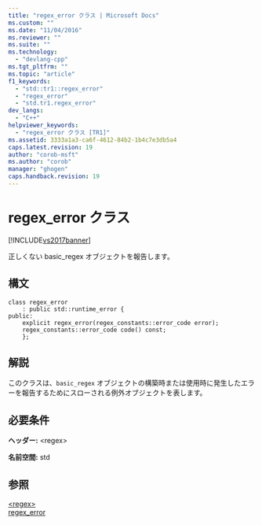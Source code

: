 ```yaml
---
title: "regex_error クラス | Microsoft Docs"
ms.custom: ""
ms.date: "11/04/2016"
ms.reviewer: ""
ms.suite: ""
ms.technology: 
  - "devlang-cpp"
ms.tgt_pltfrm: ""
ms.topic: "article"
f1_keywords: 
  - "std::tr1::regex_error"
  - "regex_error"
  - "std.tr1.regex_error"
dev_langs: 
  - "C++"
helpviewer_keywords: 
  - "regex_error クラス [TR1]"
ms.assetid: 3333a1a3-ca6f-4612-84b2-1b4c7e3db5a4
caps.latest.revision: 19
author: "corob-msft"
ms.author: "corob"
manager: "ghogen"
caps.handback.revision: 19
---
```

# regex_error クラス
[!INCLUDE[vs2017banner](../assembler/inline/includes/vs2017banner.md)]

正しくない basic\_regex オブジェクトを報告します。  
  
## 構文  
  
```  
class regex_error  
    : public std::runtime_error {  
public:  
    explicit regex_error(regex_constants::error_code error);  
    regex_constants::error_code code() const;  
    };  
```  
  
## 解説  
 このクラスは、`basic_regex` オブジェクトの構築時または使用時に発生したエラーを報告するためにスローされる例外オブジェクトを表します。  
  
## 必要条件  
 **ヘッダー:** \<regex\>  
  
 **名前空間:** std  
  
## 参照  
 [\<regex\>](../standard-library/regex.md)   
 [regex\_error](../standard-library/regex-error-class.md)